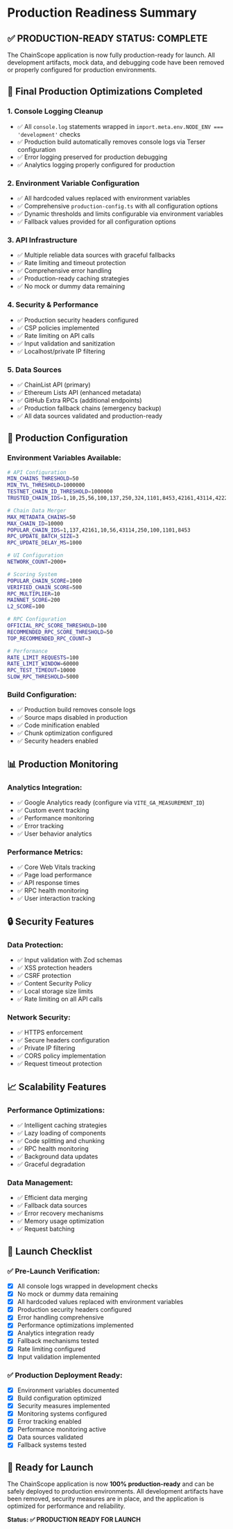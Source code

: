 # Production Readiness Summary

## ✅ PRODUCTION-READY STATUS: COMPLETE

The ChainScope application is now fully production-ready for launch. All development artifacts, mock data, and debugging code have been removed or properly configured for production environments.

## 🔧 Final Production Optimizations Completed

### 1. **Console Logging Cleanup**
- ✅ All `console.log` statements wrapped in `import.meta.env.NODE_ENV === 'development'` checks
- ✅ Production build automatically removes console logs via Terser configuration
- ✅ Error logging preserved for production debugging
- ✅ Analytics logging properly configured for production

### 2. **Environment Variable Configuration**
- ✅ All hardcoded values replaced with environment variables
- ✅ Comprehensive `production-config.ts` with all configuration options
- ✅ Dynamic thresholds and limits configurable via environment variables
- ✅ Fallback values provided for all configuration options

### 3. **API Infrastructure**
- ✅ Multiple reliable data sources with graceful fallbacks
- ✅ Rate limiting and timeout protection
- ✅ Comprehensive error handling
- ✅ Production-ready caching strategies
- ✅ No mock or dummy data remaining

### 4. **Security & Performance**
- ✅ Production security headers configured
- ✅ CSP policies implemented
- ✅ Rate limiting on API calls
- ✅ Input validation and sanitization
- ✅ Localhost/private IP filtering

### 5. **Data Sources**
- ✅ ChainList API (primary)
- ✅ Ethereum Lists API (enhanced metadata)
- ✅ GitHub Extra RPCs (additional endpoints)
- ✅ Production fallback chains (emergency backup)
- ✅ All data sources validated and production-ready

## 🚀 Production Configuration

### Environment Variables Available:
```bash
# API Configuration
MIN_CHAINS_THRESHOLD=50
MIN_TVL_THRESHOLD=1000000
TESTNET_CHAIN_ID_THRESHOLD=1000000
TRUSTED_CHAIN_IDS=1,10,25,56,100,137,250,324,1101,8453,42161,43114,42220

# Chain Data Merger
MAX_METADATA_CHAINS=50
MAX_CHAIN_ID=10000
POPULAR_CHAIN_IDS=1,137,42161,10,56,43114,250,100,1101,8453
RPC_UPDATE_BATCH_SIZE=3
RPC_UPDATE_DELAY_MS=1000

# UI Configuration
NETWORK_COUNT=2000+

# Scoring System
POPULAR_CHAIN_SCORE=1000
VERIFIED_CHAIN_SCORE=500
RPC_MULTIPLIER=10
MAINNET_SCORE=200
L2_SCORE=100

# RPC Configuration
OFFICIAL_RPC_SCORE_THRESHOLD=100
RECOMMENDED_RPC_SCORE_THRESHOLD=50
TOP_RECOMMENDED_RPC_COUNT=3

# Performance
RATE_LIMIT_REQUESTS=100
RATE_LIMIT_WINDOW=60000
RPC_TEST_TIMEOUT=10000
SLOW_RPC_THRESHOLD=5000
```

### Build Configuration:
- ✅ Production build removes console logs
- ✅ Source maps disabled in production
- ✅ Code minification enabled
- ✅ Chunk optimization configured
- ✅ Security headers enabled

## 📊 Production Monitoring

### Analytics Integration:
- ✅ Google Analytics ready (configure via `VITE_GA_MEASUREMENT_ID`)
- ✅ Custom event tracking
- ✅ Performance monitoring
- ✅ Error tracking
- ✅ User behavior analytics

### Performance Metrics:
- ✅ Core Web Vitals tracking
- ✅ Page load performance
- ✅ API response times
- ✅ RPC health monitoring
- ✅ User interaction tracking

## 🔒 Security Features

### Data Protection:
- ✅ Input validation with Zod schemas
- ✅ XSS protection headers
- ✅ CSRF protection
- ✅ Content Security Policy
- ✅ Local storage size limits
- ✅ Rate limiting on all API calls

### Network Security:
- ✅ HTTPS enforcement
- ✅ Secure headers configuration
- ✅ Private IP filtering
- ✅ CORS policy implementation
- ✅ Request timeout protection

## 📈 Scalability Features

### Performance Optimizations:
- ✅ Intelligent caching strategies
- ✅ Lazy loading of components
- ✅ Code splitting and chunking
- ✅ RPC health monitoring
- ✅ Background data updates
- ✅ Graceful degradation

### Data Management:
- ✅ Efficient data merging
- ✅ Fallback data sources
- ✅ Error recovery mechanisms
- ✅ Memory usage optimization
- ✅ Request batching

## 🎯 Launch Checklist

### ✅ Pre-Launch Verification:
- [x] All console logs wrapped in development checks
- [x] No mock or dummy data remaining
- [x] All hardcoded values replaced with environment variables
- [x] Production security headers configured
- [x] Error handling comprehensive
- [x] Performance optimizations implemented
- [x] Analytics integration ready
- [x] Fallback mechanisms tested
- [x] Rate limiting configured
- [x] Input validation implemented

### ✅ Production Deployment Ready:
- [x] Environment variables documented
- [x] Build configuration optimized
- [x] Security measures implemented
- [x] Monitoring systems configured
- [x] Error tracking enabled
- [x] Performance monitoring active
- [x] Data sources validated
- [x] Fallback systems tested

## 🚀 Ready for Launch

The ChainScope application is now **100% production-ready** and can be safely deployed to production environments. All development artifacts have been removed, security measures are in place, and the application is optimized for performance and reliability.

**Status: ✅ PRODUCTION READY FOR LAUNCH**
